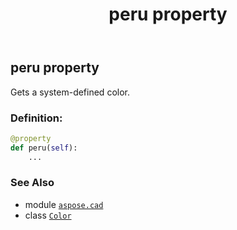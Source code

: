 ﻿---
title: peru property
second_title: Aspose.CAD for Python via .NET API References
description: 
type: docs
weight: 1300
url: /aspose.cad/color/peru/
is_root: false
---

## peru property


Gets a system-defined color.
### Definition:
```python
@property
def peru(self):
    ...
```

### See Also
* module [`aspose.cad`](../../)
* class [`Color`](/cad/python-net/aspose.cad/color)
